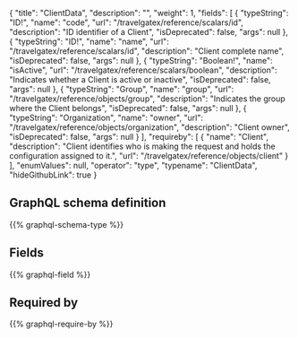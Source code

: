 {
  "title": "ClientData",
  "description": "",
  "weight": 1,
  "fields": [
    {
      "typeString": "ID!",
      "name": "code",
      "url": "/travelgatex/reference/scalars/id",
      "description": "ID identifier of a Client",
      "isDeprecated": false,
      "args": null
    },
    {
      "typeString": "ID!",
      "name": "name",
      "url": "/travelgatex/reference/scalars/id",
      "description": "Client complete name",
      "isDeprecated": false,
      "args": null
    },
    {
      "typeString": "Boolean!",
      "name": "isActive",
      "url": "/travelgatex/reference/scalars/boolean",
      "description": "Indicates whether a Client is active or inactive",
      "isDeprecated": false,
      "args": null
    },
    {
      "typeString": "Group",
      "name": "group",
      "url": "/travelgatex/reference/objects/group",
      "description": "Indicates the group where the Client belongs",
      "isDeprecated": false,
      "args": null
    },
    {
      "typeString": "Organization",
      "name": "owner",
      "url": "/travelgatex/reference/objects/organization",
      "description": "Client owner",
      "isDeprecated": false,
      "args": null
    }
  ],
  "requireby": [
    {
      "name": "Client",
      "description": "Client identifies who is making the request and holds the configuration assigned to it.",
      "url": "/travelgatex/reference/objects/client"
    }
  ],
  "enumValues": null,
  "operator": "type",
  "typename": "ClientData",
  "hideGithubLink": true
}
## GraphQL schema definition

{{% graphql-schema-type %}}

## Fields

{{% graphql-field %}}

## Required by

{{% graphql-require-by %}}
